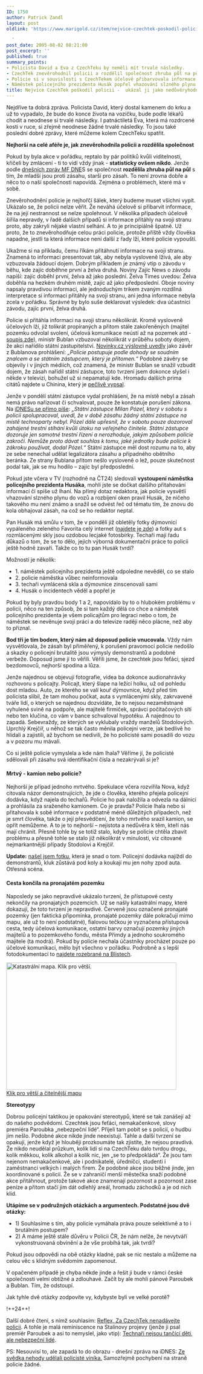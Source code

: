 ```yaml
---
ID: 1750
author: Patrick Zandl
layout: post
oldlink: 'https://www.marigold.cz/item/nejvice-czechtek-poskodil-policii-ukazal-ji-jako-neduveryhodnou

  '
post_date: 2005-08-02 08:21:00
post_excerpt: ''
published: true
summary_points:
- Policista David a Eva z CzechTeku by neměli mít trvalé následky.
- CzechTek znevěrohodnil policii a rozdělil společnost zhruba půl na půl.
- Policie si v souvislosti s CzechTekem účelově přibarvovala informace a lhala.
- Náměstek policejního prezidenta Husák popřel vhazování slzného plynu do vozů.
title: Nejvíce CzechTek poškodil policii -  ukázal ji jako nedůvěryhodnou
---
```


<p>Nejdříve ta dobrá zpráva. Policista David, který dostal kamenem do krku a už to vypadalo, že bude do konce života na vozíčku, bude podle lékařů chodit a neodnese si trvalé následky. I patnáctiletá Eva, která má rozdrcené kosti v ruce, si zřejmě neodnese žádné trvalé následky. To jsou také poslední dobré zprávy, které můžeme kolem CzechTeku spatřit. </p>

<p><strong>Nejhorší na celé aféře je, jak znevěrohodnila policii a rozdělila společnost</strong></p>

<p>Pokud by byla akce  v pořádku, reptalo by pár politiků kvůli viditelnosti, křičeli by zmlácení - ti to vidí vždy jinak - <strong>statisticky ovšem nikdo</strong>. Jenže podle <a href="http://zpravy.idnes.cz/domaci.asp?r=domaci&amp;c=A050801_210000_domaci_ad">dnešních zpráv MF DNE</a>S  se společnost <strong>rozdělila zhruba půl na půl</strong> s tím, že mladší jsou proti zásahu, starší pro zásah. To není zrovna dobře a něco to o naší společnosti napovídá. Zejména o problémech, které má v sobě. </p>

<p>Znevěrohodnění policie je nejhořčí šálek, který budeme muset všichni vypít. Ukázalo se, že policii nelze věřit. Že neváhá účelově si přibarvit informace, že na její nestrannost se nelze spolehnout. V několika případech účelově šířila nepravdy, v řadě dalších případů si informace přitáhly na svoji stranu proto, aby zakryli nějaké vlastní selhání. A to je principiálně špatně. Už proto, že to znevěrohodňuje celou práci policie, protože příště vždy člověka napadne, jestli ta která informace není další z řady lží, které policie vypouští.
</p>

<!--more--><p>Ukažme si na příkladu, čemu říkám přitáhnutí informace na svoji stranu. Znamená to informaci presentovat tak, aby nebyla vysloveně lživá, ale aby vzbuzovala žádoucí dojem. Dobrým příkladem je známý vtip o závodu v běhu, kde zajíc doběhne první a želva druhá. Noviny Zajíc News o závodu napíší: zajíc doběhl první, želva až jako poslední. Želva Times uvedou: Želva doběhla na hezkém druhém místě, zajíc až jako předposlední. Oboje noviny napsaly pravdivou informaci, ale jednoduchým trikem zvaným rozdílná interpretace si informaci přitáhly na svoji stranu, ani jedna informace nebyla zcela v pořádku. Správné by bylo suše deklarovat výsledek: dva účastníci závodu, zajíc první, želva druhá. </p>

<p>Policie si přitáhla informaci na svoji stranu několikrát. Kromě vysloveně účelových lží, již tolikrát propíraných a přitom stále zakořeněných (majitel pozemku odvolal svolení, účelová komunikace neústí až na pozemek atd - <a href="http://hulan.cz/blog/item/policie-nam-lze">soupis zde</a>), ministr Bublan vzbuzoval několikrát v průběhu soboty dojem, že akci nařídilo státní zastupitelství. <a href="http://www.novinky.cz/domaci/61913-bublan-chce-kvuli-czechteku-zmenit-zakon-o-shromazdovani.html">Novinky.cz výslovně uvedly</a> jako závěr z Bublanova prohlášení: <em>„Policie postupuje podle dohody se soudním znalcem a se státním zástupcem, který je přítomen.“</em>  Podobné závěry se objevily i v jiných médiích, což znamená, že ministr Bublan se snažil vzbudit dojem, že zásah nařídil státní zástupce, toto tvrzení jsem dokonce slyšel i někde v televizi, bohužel už si nepamatuji kde. Hromadu dalších prima citátů najdete u Chinina, který je <a href="http://petr.olmer.cz/chinin/179815_item.php">pečlivě vypsal</a>.</p>

<p>Jenže v pondělí státní zástupce vydal prohlášení, že na místě nebyl a zásah nemá právo nařizovat či schvalovat, pouze že konstatuje porušení zákona. Na <a href="http://zpravy.idnes.cz/domaci.asp?r=domaci&amp;c=A050801_123804_domaci_ak">iDNESu se přímo píše</a>:  <em>„Státní zástupce Milan Pózel, který v sobotu s policií spolupracoval, uvedl, že v době zásahu žádný státní zástupce na místě technoparty nebyl. Pózel dále upřesnil, že v sobotu pouze dozoroval zahájené trestní stíhání kvůli útoku na veřejného činitele. Státní zástupce dozoruje jen samotné trestní řízení a nerozhoduje, jakým způsobem policie zakročí. Nemůže proto dávat souhlas k tomu, jaké jednotky bude policie k zákroku používat, dodal Pózel.“</em> Státní zástupce měl dost rozumu na to, aby ze sebe nenechal udělat legalizátora zásahu a případného obětního beránka. Ze strany Bublana přitom nešlo vysloveně o lež, pouze skutečnost podal tak, jak se mu hodilo – zajíc byl předposlední. </p>

<p>Pokud jste včera v TV (rozhodně na ČT24) sledovali <strong>vystoupení náměstka policejního prezidenta Husáka</strong>, mohli jste se dočkat dalšího přitahování informací či spíše už lhaní. Na přímý dotaz redaktora, jak policie vysvětlí vhazování slzného plynu do vozů a rozbíjení oken pravil Husák, že ničeho takového mu není známo a snažil se odvést řeč od tématu tím, že znovu do kola obhajoval zásah, na což se ho redaktor neptal. </p>

<p>Pan Husák má smůlu v tom, že v pondělí již obletěly fotky dýmovnicí vypáleného zeleného Favorita celý internet (<a href="http://www.home.karneval.cz/10270239/czechtek2005/czechtek2005.html">najdete je zde</a>) a fotky aut s rozmlácenými skly jsou ozdobou lecjaké fotosbírky. Techaři mají řadu důkazů o tom, že se to dělo, jejich výborná dokumentační práce to policii ještě hodně zavaří. Takže co to tu pan Husák tvrdí? </p>

<p>Možností je několik:</p>

<ul>
<li>1. náměstek policejního prezidenta ještě odpoledne nevěděl, co se stalo</li>
<li>2. policie náměstka vůbec neinformovala</li>
<li>3. techaři vymlácená skla a dýmovnice zinscenovali sami</li>
<li>4. Husák o incidentech věděl a popřel je </li>
</ul>
<p>Pokud by byly pravdou body 1 a 2, napovídalo by to o  hlubokém problému v policii, něco na ten způsob, že si tam každý dělá co chce a náměstek policejního prezidenta je všem policajtům pro legraci nebo o tom, že náměstek se nevěnuje svojí práci a do televize raději něco plácne, než aby to přiznal. </p>

<p><strong>Bod tři je tím bodem, který nám až doposud policie vnucovala.</strong> Vždy nám vysvětlovala, že zásah byl přiměřený, k porušení pravomocí policie nedošlo a skazky o policejní brutalitě  jsou výmysly demonstrantů a podobné verbeže. Doposud jsme jí to věřili. Věřili jsme, že czechtek jsou feťáci, sjezd bezdomovců, nejhorší spodina a lůza. </p>

<p>Jenže najednou se objevují fotografie, videa ba dokonce audionahrávky rozhovoru s policajty. Policajt, který šlape na ležící holku, už od pohledu dost mladou. Auto, ze kterého se valí kouř dýmovnice, když před tím policista slíbil, že tam mohou počkat, auta s vymlácenými skly, zakrvavené tváře lidí, o kterých se najednou dozvídáte, že to nejsou nezaměstnané vyhulené svině na podpoře, ale majitelé firmiček, správci počítačových sítí nebo ten klučina, co vám v bance schvaloval hypotéku.  A najednou to zapadá. Sebevraždy, ze kterých se vyklubaly vraždy manželů Stodolových. Uprchlý Krejčíř, u něhož se tak často měnila policejní verze, jak bedlivě ho hlídali a zajistili, až bychom se nedivili, že ho policisté sami posadili do vozu a v pozoru mu mávali.</p>

<p>Co si ještě policie vymyslela a kde nám lhala? Věříme jí, že policisté sdělovali při zásahu svá identifikační čísla a nezakrývali si je? </p>

<h4>Mrtvý - kamion nebo policie?</h4>
<p>Nejhorší je případ jednoho mrtvého. Spekulace včera rozvířila Nova, když citovala názor demonstrujících, že jde o člověka, kterého přejela policejní dodávka, když najela do techařů. Policie ho pak naložila a odvezla na dálnici a prohlásila za sraženého kamionem. Co je pravda? Policie lhala nebo si přitahovala k sobě informace v podstatně méně důležitých případech, než je smrt člověka, takže o její přesvědčení, že toho mrtvého srazil kamion, se opřít nemůžeme. A to je to nejhorší – nejistota a nedůvěra k těm, kteří nás mají chránit. Přesně tohle by se totiž stalo, kdyby se policie chtěla zbavit problému a přesně tohle se stalo již několikrát v minulosti, viz citované nejmarkantnější případy Stodolovi a Krejčíř. </p>

<p><b>Update:</b> <a href="http://www.techno.cz/party/report/2005/0730czechtek_t-rex/image544.htm">našel jsem fotku</a>, která je snad o tom. Policejní dodávka najíždí do demonstrantů, kluk zůstává pod koly a koukají mu jen nohy zpod auta. Otřesná scéna.
</p>

<h4>Cesta končila na pronajatém pozemku</h4>
<p>Naposledy se jako nepravdivé ukázalo tvrzení, že přístupové cesty nekončily na pronajatých pozemcích. Už se našly katastrální mapy, které dokazují, že toto tvrzení je nepravdivé. Červeně jsou označené pronajaté pozemky (jen faktická připomínka, pronajaté pozemky dále pokračují mimo mapu, ale už to není podstatné), fialovou tečkou je vyznačena přístupová cesta, tedy účelová komunikace, ostatní barvy označují pozemky jiných majitelů a to pozemkového fondu, města Přimdy a jednoho soukromého majitele (ta modrá). Pokud by policie nechala účastníky procházet pouze po účelové komunikaci, mělo být všechno v pořádku. Podrobně a s lepší fotodokumentací to <a href="http://www.blisty.cz/2005/8/2/art24371.html">najdete rozebrané na Blistech</a>.</p>

<p><a href="http://www.marigold.cz/media/1/20050802-katastralnimapa.jpg">
<img src="/wp-content/uploads/20050802-katastralnimapamala.jpg" alt="Katastrální mapa. Klik pro větší. " width="450" height="337" /><br/>Klik pro větší a čitelnější mapu</a></p>

<p><strong>
Stereotypy</strong></p>

<p>Dobrou policejní taktikou je opakování stereotypů, které se tak zanášejí až do našeho podvědomí. Czechtek jsou feťáci, nemakačenkové, slovy premiéra Paroubka „nebezpeční lidé“. Přijeli tam pobít se s policií, o hudbu jim nešlo. Podobné akce nikde jinde neexistují. Tahle a další tvrzení se opakují, jenže když je hlouběji prozkoumáte tak zjistíte, že nejsou pravdivá. Že nikdo neudělal průzkum, kolik lidí si na CzechTeku dalo tvrdou drogu, kolik měkkou, kolik alkohol a kolik nic, jen „se to předpokládá“. Že jsou tam nejenom nemakačenkové, ale i podnikatelé, úředníčci, studenti i zaměstnanci velkých i malých firem. Že podobné akce jsou běžné jinde, jen koordinované s policií. Že se v zahraničí menší městečka snaží podobné akce přitáhnout, protože takové akce znamenají pozornost a pozornost zase peníze a přitom stačí jim dát odlehlý areál, hromadu záchodků a je od nich klid. </p>

<p><b>Utápíme se v podružných  otázkách a argumentech. Podstatné jsou dvě otázky: </b></p>

<ul>
<li>1) Souhlasíme s tím, aby policie vymáhala práva pouze selektivně a to i brutálním postupem? </li>
<li>2) A máme ještě stále důvěru v Policii ČR, že nám nelže, že nevytváří vykonstruovaná obvinění a že vše probíhá tak, jak tvrdí?</li>
</ul>
<p>Pokud jsou odpovědi na obě otázky kladné, pak se nic nestalo a můžeme na celou věc s klidným svědomím zapomenout.  </p>

<p>V opačeném případě je chyba někde jinde a řešit ji bude v rámci české společnosti velmi obtížné a zdlouhavé. Začít by ale mohli pánové Paroubek a Bublan. Tím, že odstoupí.</p>

<p>Jak tyhle dvě otázky zodpovíte vy, kdybyste byli ve velké porotě?
</p>

<p>!++24++!
</p>

<p>Další dobré čtení, s nímž souhlasím: <a href="http://www.reflex.cz/Clanek20591.html">Reflex, Za CzechTek nenadávejte policii</a>. A tohle je malá reminiscence na Stalinovy projevy (jenže ji psal premiér Paroubek a asi to nemyslel, jako vtip): <a href="http://zpravodajstvi.centrum.cz/domov/clanek.phtml?id=381821">Technaři nejsou tančící děti, ale nebezpeční lidé</a>.</p>

<p>PS: Nesouvisí to, ale zapadá to do obrazu - dnešní zpráva na iDNES: <a href="http://zpravy.idnes.cz/krimi.asp?r=krimi&amp;c=A050802_093838_krimi_ton">Ze svědka nehody udělali policisté viníka.</a> Samozřejmě pochybení na straně policie žádné.
</p>